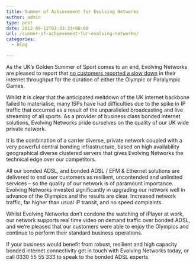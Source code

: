 ```yaml
---
title: Summer of Achievement for Evolving Networks
author: admin
type: post
date: 2012-09-12T03:33:33+00:00
url: /summer-of-achievement-for-evolving-networks/
categories:
  - Blog

---
```

As the UK’s Golden Summer of Sport comes to an end, Evolving Networks are pleased to report that [no customers reported a slow down][1] in their internet throughput for the duration of either the Olympic or Paralympic Games.

Whilst it is clear that the anticipated meltdown of the UK internet backbone failed to materialise, many ISPs have had difficulties due to the spike in IP traffic that occurred as a result of the unparalleled broadcasting and live streaming of all sports. As a provider of business class bonded internet solutions, Evolving Networks pride ourselves on the quality of our UK wide private network.

It is the combination of a carrier diverse, private network coupled with a very powerful central bonding infrastructure, based on high availability geographical diverse clustered servers that gives Evolving Networks the technical edge over our competitors.

All our bonded ADSL, and bonded ADSL / EFM & Ethernet solutions are delivered to end user customers as resilient, uncontended and unlimited services – so the quality of our network is of paramount importance. Evolving Networks invested significantly in upgrading our network well in advance of the Olympics and the results are clear. Increased network traffic, far higher than usual IP transit, and no speed complaints.

Whilst Evolving Networks don’t condone the watching of iPlayer at work, our network supports real time video on demand traffic over bonded ADSL, and we’re pleased that our customers were able to enjoy the Olympics and continue to perform their standard business operations.

If your business would benefit from robust, resilient and high capacity bonded internet connectivity get in touch with Evolving Networks today, or call 0330 55 55 333 to speak to the bonded ADSL experts.

 [1]: http://www.zdnet.com/london-2012-brought-record-broadband-traffic-levels-bt-says-7000004123/ "Record Broadband Traffic"